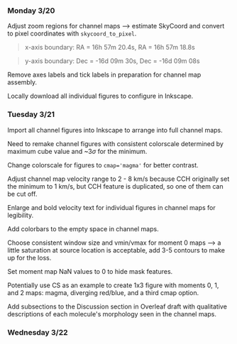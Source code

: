 ### Monday 3/20

Adjust zoom regions for channel maps --> estimate SkyCoord and convert to pixel coordinates with `skycoord_to_pixel`.

> x-axis boundary: RA = 16h 57m 20.4s, RA = 16h 57m 18.8s

> y-axis boundary: Dec = -16d 09m 30s, Dec = -16d 09m 08s

Remove axes labels and tick labels in preparation for channel map assembly. 

Locally download all individual figures to configure in Inkscape.

### Tuesday 3/21 

Import all channel figures into Inkscape to arrange into full channel maps.

Need to remake channel figures with consistent colorscale determined by maximum cube value and ~3$\sigma$ for the minimum.

Change colorscale for figures to `cmap='magma'` for better contrast. 

Adjust channel map velocity range to 2 - 8 km/s because CCH originally set the minimum to 1 km/s, but CCH feature is duplicated, so one of them can be cut off.

Enlarge and bold velocity text for individual figures in channel maps for legibility. 

Add colorbars to the empty space in channel maps. 

Choose consistent window size and vmin/vmax for moment 0 maps --> a little saturation at source location is acceptable, add 3-5 contours to make up for the loss.  

Set moment map NaN values to 0 to hide mask features. 

Potentially use CS as an example to create 1x3 figure with moments 0, 1, and 2 maps: magma, diverging red/blue, and a third cmap option. 

Add subsections to the Discussion section in Overleaf draft with qualitative descriptions of each molecule's morphology seen in the channel maps. 

### Wednesday 3/22

